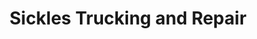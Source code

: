---
title: "Sickles Trucking and Repair"
url: /greenfield/sickles-trucking-and-repair/
shop: car repair
---